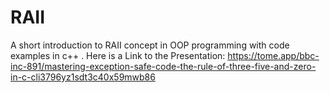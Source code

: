 # RAII
A short introduction to RAII concept in OOP programming with code examples in c++ .
Here is a Link to the Presentation: https://tome.app/bbc-inc-891/mastering-exception-safe-code-the-rule-of-three-five-and-zero-in-c-cli3796yz1sdt3c40x59mwb86
